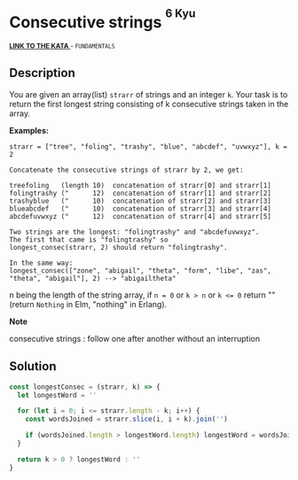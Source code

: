 <h1>Consecutive strings <sup><sup>6 Kyu</sup></sup></h1>

<sup>
  <a href="https://www.codewars.com/kata/56a5d994ac971f1ac500003e">
    <strong>LINK TO THE KATA</strong>
  </a> - <code>FUNDAMENTALS</code>
</sup>

## Description

You are given an array(list) `strarr` of strings and an integer `k`. Your task is to return the first longest string consisting of k consecutive strings taken in the array.

**Examples:**

```
strarr = ["tree", "foling", "trashy", "blue", "abcdef", "uvwxyz"], k = 2

Concatenate the consecutive strings of strarr by 2, we get:

treefoling   (length 10)  concatenation of strarr[0] and strarr[1]
folingtrashy ("      12)  concatenation of strarr[1] and strarr[2]
trashyblue   ("      10)  concatenation of strarr[2] and strarr[3]
blueabcdef   ("      10)  concatenation of strarr[3] and strarr[4]
abcdefuvwxyz ("      12)  concatenation of strarr[4] and strarr[5]

Two strings are the longest: "folingtrashy" and "abcdefuvwxyz".
The first that came is "folingtrashy" so
longest_consec(strarr, 2) should return "folingtrashy".

In the same way:
longest_consec(["zone", "abigail", "theta", "form", "libe", "zas", "theta", "abigail"], 2) --> "abigailtheta"
```

n being the length of the string array, if `n = 0` or `k > n` or `k <= 0` return "" (return `Nothing` in Elm, "nothing" in Erlang).

**Note**

consecutive strings : follow one after another without an interruption

## Solution

```javascript
const longestConsec = (strarr, k) => {
  let longestWord = ''

  for (let i = 0; i <= strarr.length - k; i++) {
    const wordsJoined = strarr.slice(i, i + k).join('')

    if (wordsJoined.length > longestWord.length) longestWord = wordsJoined
  }

  return k > 0 ? longestWord : ''
}
```
